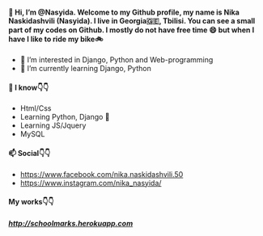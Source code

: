 #### 👋 Hi, I’m @Nasyida. Welcome to my Github profile, my name is Nika Naskidashvili (Nasyida). I live in Georgia🇬🇪, Tbilisi. You can see a small part of my codes on Github. I mostly do not have free time 😄 but when I have I like to ride my bike🚲 
- 👀 I’m interested in Django, Python and Web-programming
- 🐍 I’m currently learning Django, Python

#### 🧠 **I know**👇👇
- Html/Css
- Learning Python, Django 🐍
- Learning JS/Jquery
- MySQL

#### 📫 **Social**👇👇
- https://www.facebook.com/nika.naskidashvili.50
- https://www.instagram.com/nika_nasyida/
  
#### **My works**👇👇
##### http://schoolmarks.herokuapp.com



